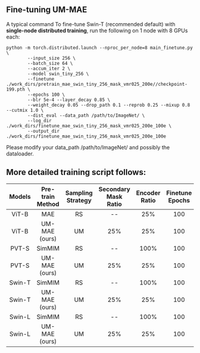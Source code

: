 ## Fine-tuning UM-MAE

A typical command To fine-tune Swin-T (recommended default) with **single-node distributed training**, run the following on 1 node with 8 GPUs each:
```
python -m torch.distributed.launch --nproc_per_node=8 main_finetune.py \
        --input_size 256 \
        --batch_size 64 \
        --accum_iter 2 \
        --model swin_tiny_256 \
        --finetune ./work_dirs/pretrain_mae_swin_tiny_256_mask_vmr025_200e//checkpoint-199.pth \
        --epochs 100 \
        --blr 5e-4 --layer_decay 0.85 \
        --weight_decay 0.05 --drop_path 0.1 --reprob 0.25 --mixup 0.8 --cutmix 1.0 \
        --dist_eval --data_path /path/to/ImageNet/ \
        --log_dir ./work_dirs/finetune_mae_swin_tiny_256_mask_vmr025_200e_100e \
        --output_dir ./work_dirs/finetune_mae_swin_tiny_256_mask_vmr025_200e_100e
```
Please modify your data_path /path/to/ImageNet/ and possibly the dataloader.

## More detailed training script follows:
| Models  | Pre-train Method| Sampling Strategy | Secondary Mask Ratio | Encoder Ratio | Finetune Epochs | Finetune Command |
| :---:   | :---: | :---: | :---: | :---: | :---: | :---: |
| ViT-B   | MAE          | RS | --  | 25%  | 100 | ```make finetune_mae_vit_base_patch16_dec512d2b_200e_100e```|
| ViT-B   | UM-MAE (ours)| UM | 25% | 25%  | 100 | ```make finetune_mae_vit_base_patch16_dec512d2b_mask_vmr025_200e_100e```| 
| PVT-S   | SimMIM       | RS | --  | 100% | 100 | ```make finetune_simmim_pvt_small_256_200e_100e```| 
| PVT-S   | UM-MAE (ours)| UM | 25% | 25%  | 100 | ```make finetune_mae_pvt_small_256_mask_vmr025_200e_100e```| 
| Swin-T  | SimMIM       | RS | --  | 100% | 100 | ```make finetune_simmim_swin_tiny_256_200e_100e```| 
| Swin-T  | UM-MAE (ours)| UM | 25% | 25%  | 100 | ```make finetune_mae_swin_tiny_256_mask_vmr025_200e_100e```| 
| Swin-L  | SimMIM       | RS | --  | 100% | 100 | see [official](https://github.com/microsoft/SimMIM) | 
| Swin-L  | UM-MAE (ours)| UM | 25% | 25%  | 100 | ```make finetune_mae_swin_large_256_mask_vmr025_200e_100e```| 

